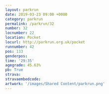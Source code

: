 ```yaml
---
layout: parkrun
date: 2019-03-23 09:00 +0000
category: parkrun
permalink: /parkrun/32
number: 32
locnumber: 22
location: Pocket
locurl: http://parkrun.org.uk/pocket
runnumber: 42
pos: 133
genderpos: 
time: '29:35'
agegrade: 45.63%
pb: True
strava: 
stravaembedcode:
artwork: '/images/Shared Content/parkrun.png'
---
```

